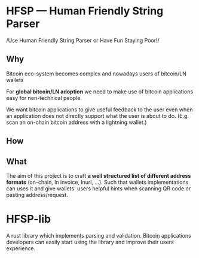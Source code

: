 # HFSP — Human Friendly String Parser
/Use Human Friendly String Parser or Have Fun Staying Poor!/

## Why
Bitcoin eco-system becomes complex and nowadays users of bitcoin/LN wallets 

For **global bitcoin/LN adoption** we need to make use of bitcoin applications
easy for non-technical people.

We want bitcoin applications to give useful feedback to the user even when an
application does not directly support what the user is about to do.
(E.g. scan an on-chain bitcoin address with a lightning wallet.)

## How


## What

The aim of this project is to craft **a well structured list of different address
formats** (on-chain, ln invoice, lnurl, …).
Such that wallets implementations can uses it and give wallets' users helpful
hints when scanning QR code or pasting address/request.

# HFSP-lib

A rust library which implements parsing and validation.
Bitcoin applications developers can easily start using the library and improve
their users experience.
